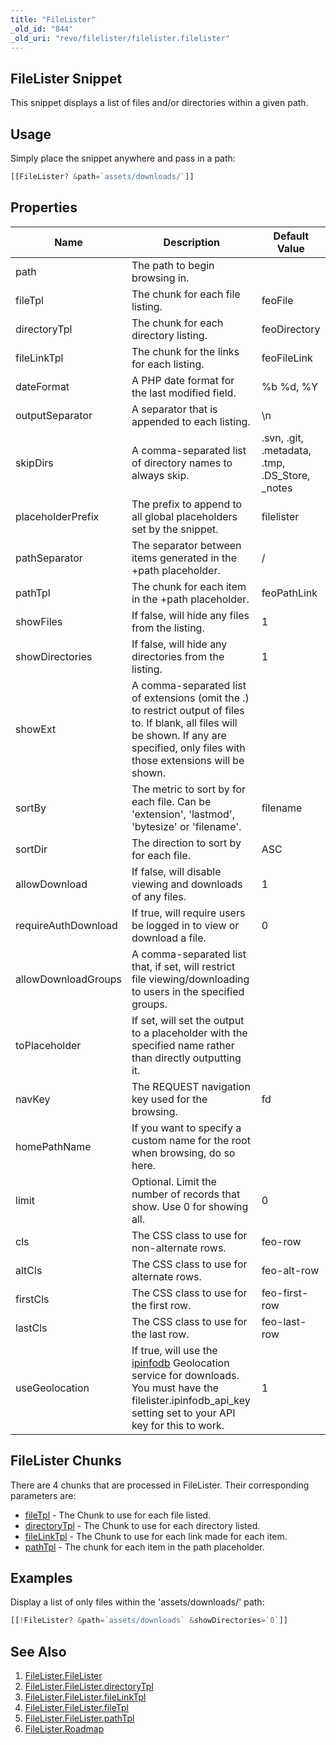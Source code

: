 ```yaml
---
title: "FileLister"
_old_id: "844"
_old_uri: "revo/filelister/filelister.filelister"
---
```


## FileLister Snippet

This snippet displays a list of files and/or directories within a given path.

## Usage

Simply place the snippet anywhere and pass in a path:

``` php 
[[FileLister? &path=`assets/downloads/`]]

```

## Properties

| Name | Description | Default Value |
|------|-------------|---------------|
| path | The path to begin browsing in. |  |
| fileTpl | The chunk for each file listing. | feoFile |
| directoryTpl | The chunk for each directory listing. | feoDirectory |
| fileLinkTpl | The chunk for the links for each listing. | feoFileLink |
| dateFormat | A PHP date format for the last modified field. | %b %d, %Y |
| outputSeparator | A separator that is appended to each listing. | \\n |
| skipDirs | A comma-separated list of directory names to always skip. | .svn, .git, .metadata, .tmp, .DS\_Store, \_notes |
| placeholderPrefix | The prefix to append to all global placeholders set by the snippet. | filelister |
| pathSeparator | The separator between items generated in the +path placeholder. | / |
| pathTpl | The chunk for each item in the +path placeholder. | feoPathLink |
| showFiles | If false, will hide any files from the listing. | 1 |
| showDirectories | If false, will hide any directories from the listing. | 1 |
| showExt | A comma-separated list of extensions (omit the .) to restrict output of files to. If blank, all files will be shown. If any are specified, only files with those extensions will be shown. |  |
| sortBy | The metric to sort by for each file. Can be 'extension', 'lastmod', 'bytesize' or 'filename'. | filename |
| sortDir | The direction to sort by for each file. | ASC |
| allowDownload | If false, will disable viewing and downloads of any files. | 1 |
| requireAuthDownload | If true, will require users be logged in to view or download a file. | 0 |
| allowDownloadGroups | A comma-separated list that, if set, will restrict file viewing/downloading to users in the specified groups. |  |
| toPlaceholder | If set, will set the output to a placeholder with the specified name rather than directly outputting it. |  |
| navKey | The REQUEST navigation key used for the browsing. | fd |
| homePathName | If you want to specify a custom name for the root when browsing, do so here. |  |
| limit | Optional. Limit the number of records that show. Use 0 for showing all. | 0 |
| cls | The CSS class to use for non-alternate rows. | feo-row |
| altCls | The CSS class to use for alternate rows. | feo-alt-row |
| firstCls | The CSS class to use for the first row. | feo-first-row |
| lastCls | The CSS class to use for the last row. | feo-last-row |
| useGeolocation | If true, will use the [ipinfodb](http://ipinfodb.com) Geolocation service for downloads. You must have the filelister.ipinfodb\_api\_key setting set to your API key for this to work. | 1 |

## FileLister Chunks

There are 4 chunks that are processed in FileLister. Their corresponding parameters are:

- [fileTpl](/extras/revo/filelister/filelister.filelister/filelister.filelister.filetpl "FileLister.FileLister.fileTpl") - The Chunk to use for each file listed.
- [directoryTpl](/extras/revo/filelister/filelister.filelister/filelister.filelister.directorytpl "FileLister.FileLister.directoryTpl") - The Chunk to use for each directory listed.
- [fileLinkTpl](/extras/revo/filelister/filelister.filelister/filelister.filelister.filelinktpl "FileLister.FileLister.fileLinkTpl") - The Chunk to use for each link made for each item.
- [pathTpl](/extras/revo/filelister/filelister.filelister/filelister.filelister.pathtpl "FileLister.FileLister.pathTpl") - The chunk for each item in the path placeholder.

## Examples

Display a list of only files within the 'assets/downloads/' path:

``` php 
[[!FileLister? &path=`assets/downloads` &showDirectories=`0`]]

```

## See Also

1. [FileLister.FileLister](/extras/revo/filelister/filelister.filelister)
  1. [FileLister.FileLister.directoryTpl](/extras/revo/filelister/filelister.filelister/filelister.filelister.directorytpl)
  2. [FileLister.FileLister.fileLinkTpl](/extras/revo/filelister/filelister.filelister/filelister.filelister.filelinktpl)
  3. [FileLister.FileLister.fileTpl](/extras/revo/filelister/filelister.filelister/filelister.filelister.filetpl)
  4. [FileLister.FileLister.pathTpl](/extras/revo/filelister/filelister.filelister/filelister.filelister.pathtpl)
2. [FileLister.Roadmap](/extras/revo/filelister/filelister.roadmap)